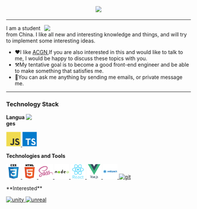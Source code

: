 <h3 align="center">
<img src="https://readme-typing-svg.herokuapp.com?font=Roboto&size=26&color=FCC2D7&center=true&vCenter=true&lines=Hi+I'm+Noryu;%E5%B8%8C%E6%9C%9B%E4%BB%8A%E5%A4%A9%E7%9A%84%E4%BD%A0%E8%A6%81%E5%BC%80%E5%BF%83%E5%91%A6%EF%BC%81"/>
</h3>

------

<img align="right" width="400" src="C:\Users\Trace极光\AppData\Roaming\Typora\typora-user-images\image-20220810215839722.png">

I am a student from China.
I like all new and interesting knowledge and things, and will try to implement some interesting ideas.



- ❤️I like [ACGN](<https://en.wikipedia.org/wiki/ACG_(subculture)>),If you are also interested in this and would like to talk to me, I would be happy to discuss these topics with you.
- ⚒My tentative goal is to become a good front-end engineer and be able to make something that satisfies me.
- 💬You can ask me anything by sending me emails, or private message me.

---

### Technology Stack

<img align="right" width="450" src="https://github-readme-stats.vercel.app/api?username=HanaNoryu&show_icons=true&icon_color=f783ac&title_color=faa2c1&locale=cn"/>

**Languages**

<p align="left"> <a href="https://developer.mozilla.org/en-US/docs/Web/JavaScript" target="_blank" rel="noreferrer"> <img src="https://raw.githubusercontent.com/devicons/devicon/master/icons/javascript/javascript-original.svg" alt="javascript" width="40" height="40"/> </a> <a href="https://www.typescriptlang.org/" target="_blank" rel="noreferrer"> <img src="https://raw.githubusercontent.com/devicons/devicon/master/icons/typescript/typescript-original.svg" alt="typescript" width="40" height="40"/> </a> </p>

**Technologies and Tools**

<p align="left"> 
    <a href="https://www.w3schools.com/css/" target="_blank" rel="noreferrer"> <img src="https://raw.githubusercontent.com/devicons/devicon/master/icons/css3/css3-original-wordmark.svg" alt="css3" width="40" height="40"/> </a> 
    <a href="https://www.w3.org/html/" target="_blank" rel="noreferrer"> <img src="https://raw.githubusercontent.com/devicons/devicon/master/icons/html5/html5-original-wordmark.svg" alt="html5" width="40" height="40"/> </a>
    <a href="https://sass-lang.com" target="_blank" rel="noreferrer"> <img src="https://raw.githubusercontent.com/devicons/devicon/master/icons/sass/sass-original.svg" alt="sass" width="40" height="40"/> </a> 
    <a href="https://nodejs.org" target="_blank" rel="noreferrer"> <img src="https://raw.githubusercontent.com/devicons/devicon/master/icons/nodejs/nodejs-original-wordmark.svg" alt="nodejs" width="40" height="40"/> </a> 
    <a href="https://reactjs.org/" target="_blank" rel="noreferrer"> <img src="https://raw.githubusercontent.com/devicons/devicon/master/icons/react/react-original-wordmark.svg" alt="react" width="40" height="40"/> </a>
    <a href="https://vuejs.org/" target="_blank" rel="noreferrer"> <img src="https://raw.githubusercontent.com/devicons/devicon/master/icons/vuejs/vuejs-original-wordmark.svg" alt="vuejs" width="40" height="40"/> </a>
    <a href="https://webpack.js.org" target="_blank" rel="noreferrer"> <img src="https://raw.githubusercontent.com/devicons/devicon/d00d0969292a6569d45b06d3f350f463a0107b0d/icons/webpack/webpack-original-wordmark.svg" alt="webpack" width="40" height="40"/> </a>
    <a href="https://git-scm.com/" target="_blank" rel="noreferrer"> <img src="https://www.vectorlogo.zone/logos/git-scm/git-scm-icon.svg" alt="git" width="40" height="40"/> </a>
</p>
**Interested**

<p align="left">
    <a href="https://unity.com/" target="_blank" rel="noreferrer"> <img src="https://www.vectorlogo.zone/logos/unity3d/unity3d-icon.svg" alt="unity" width="40" height="40"/> </a>
    <a href="https://unrealengine.com/" target="_blank" rel="noreferrer"> <img src="https://raw.githubusercontent.com/kenangundogan/fontisto/036b7eca71aab1bef8e6a0518f7329f13ed62f6b/icons/svg/brand/unreal-engine.svg" alt="unreal" width="40" height="40"/> </a>
</p>
